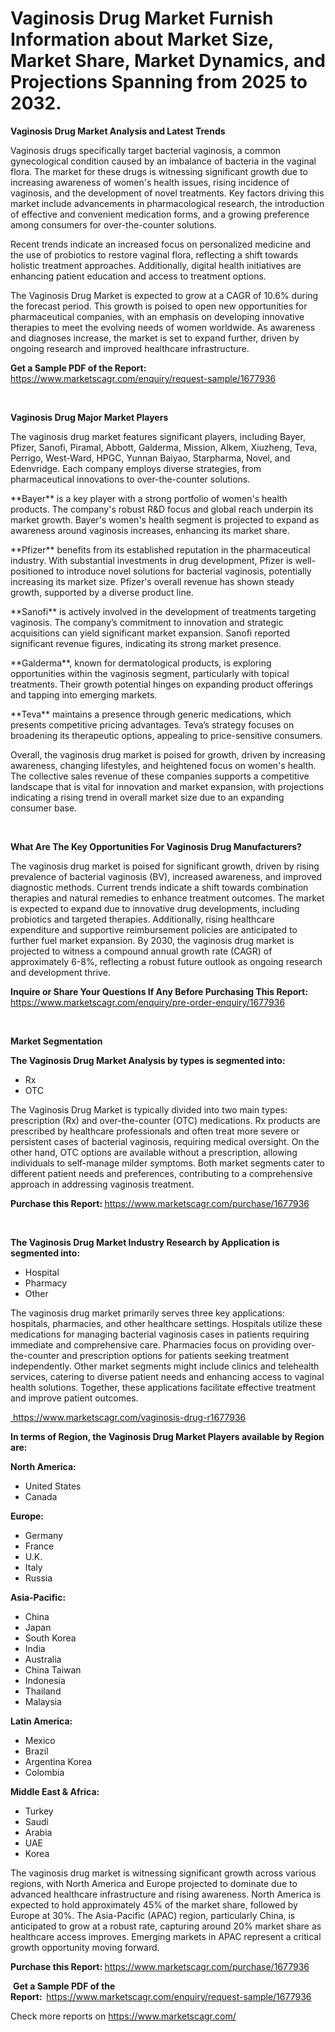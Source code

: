 <p><h1>Vaginosis Drug Market Furnish Information about Market Size, Market Share, Market Dynamics, and Projections Spanning from 2025 to 2032.</h1></p><p><strong>Vaginosis Drug Market Analysis and Latest Trends</strong></p>
<p><p>Vaginosis drugs specifically target bacterial vaginosis, a common gynecological condition caused by an imbalance of bacteria in the vaginal flora. The market for these drugs is witnessing significant growth due to increasing awareness of women's health issues, rising incidence of vaginosis, and the development of novel treatments. Key factors driving this market include advancements in pharmacological research, the introduction of effective and convenient medication forms, and a growing preference among consumers for over-the-counter solutions.</p><p>Recent trends indicate an increased focus on personalized medicine and the use of probiotics to restore vaginal flora, reflecting a shift towards holistic treatment approaches. Additionally, digital health initiatives are enhancing patient education and access to treatment options. </p><p>The Vaginosis Drug Market is expected to grow at a CAGR of 10.6% during the forecast period. This growth is poised to open new opportunities for pharmaceutical companies, with an emphasis on developing innovative therapies to meet the evolving needs of women worldwide. As awareness and diagnoses increase, the market is set to expand further, driven by ongoing research and improved healthcare infrastructure.</p></p>
<p><strong>Get a Sample PDF of the Report:&nbsp;</strong> <a href="https://www.marketscagr.com/enquiry/request-sample/1677936?utm_campaign=3528&utm_medium=2&utm_source=Github&utm_content=ia&utm_term=25032025&utm_id=vaginosis-drug">https://www.marketscagr.com/enquiry/request-sample/1677936</a></p>
<p>&nbsp;</p>
<p><strong>Vaginosis Drug Major Market Players</strong></p>
<p><p>The vaginosis drug market features significant players, including Bayer, Pfizer, Sanofi, Piramal, Abbott, Galderma, Mission, Alkem, Xiuzheng, Teva, Perrigo, West-Ward, HPGC, Yunnan Baiyao, Starpharma, Novel, and Edenvridge. Each company employs diverse strategies, from pharmaceutical innovations to over-the-counter solutions.</p><p>**Bayer** is a key player with a strong portfolio of women's health products. The company's robust R&D focus and global reach underpin its market growth. Bayer's women's health segment is projected to expand as awareness around vaginosis increases, enhancing its market share.</p><p>**Pfizer** benefits from its established reputation in the pharmaceutical industry. With substantial investments in drug development, Pfizer is well-positioned to introduce novel solutions for bacterial vaginosis, potentially increasing its market size. Pfizer's overall revenue has shown steady growth, supported by a diverse product line.</p><p>**Sanofi** is actively involved in the development of treatments targeting vaginosis. The company’s commitment to innovation and strategic acquisitions can yield significant market expansion. Sanofi reported significant revenue figures, indicating its strong market presence.</p><p>**Galderma**, known for dermatological products, is exploring opportunities within the vaginosis segment, particularly with topical treatments. Their growth potential hinges on expanding product offerings and tapping into emerging markets.</p><p>**Teva** maintains a presence through generic medications, which presents competitive pricing advantages. Teva’s strategy focuses on broadening its therapeutic options, appealing to price-sensitive consumers. </p><p>Overall, the vaginosis drug market is poised for growth, driven by increasing awareness, changing lifestyles, and heightened focus on women's health. The collective sales revenue of these companies supports a competitive landscape that is vital for innovation and market expansion, with projections indicating a rising trend in overall market size due to an expanding consumer base.</p></p>
<p>&nbsp;</p>
<p><strong>What Are The Key Opportunities For Vaginosis Drug Manufacturers?</strong></p>
<p><p>The vaginosis drug market is poised for significant growth, driven by rising prevalence of bacterial vaginosis (BV), increased awareness, and improved diagnostic methods. Current trends indicate a shift towards combination therapies and natural remedies to enhance treatment outcomes. The market is expected to expand due to innovative drug developments, including probiotics and targeted therapies. Additionally, rising healthcare expenditure and supportive reimbursement policies are anticipated to further fuel market expansion. By 2030, the vaginosis drug market is projected to witness a compound annual growth rate (CAGR) of approximately 6-8%, reflecting a robust future outlook as ongoing research and development thrive.</p></p>
<p><strong>Inquire or Share Your Questions If Any Before Purchasing This Report:</strong> <a href="https://www.marketscagr.com/enquiry/pre-order-enquiry/1677936?utm_campaign=3528&utm_medium=2&utm_source=Github&utm_content=ia&utm_term=25032025&utm_id=vaginosis-drug">https://www.marketscagr.com/enquiry/pre-order-enquiry/1677936</a></p>
<p>&nbsp;</p>
<p><strong>Market Segmentation</strong></p>
<p><strong>The Vaginosis Drug Market Analysis by types is segmented into:</strong></p>
<p><ul><li>Rx</li><li>OTC</li></ul></p>
<p><p>The Vaginosis Drug Market is typically divided into two main types: prescription (Rx) and over-the-counter (OTC) medications. Rx products are prescribed by healthcare professionals and often treat more severe or persistent cases of bacterial vaginosis, requiring medical oversight. On the other hand, OTC options are available without a prescription, allowing individuals to self-manage milder symptoms. Both market segments cater to different patient needs and preferences, contributing to a comprehensive approach in addressing vaginosis treatment.</p></p>
<p><strong>Purchase this Report:&nbsp;</strong><a href="https://www.marketscagr.com/purchase/1677936?utm_campaign=3528&utm_medium=2&utm_source=Github&utm_content=ia&utm_term=25032025&utm_id=vaginosis-drug">https://www.marketscagr.com/purchase/1677936</a></p>
<p>&nbsp;</p>
<p><strong>The Vaginosis Drug Market Industry Research by Application is segmented into:</strong></p>
<p><ul><li>Hospital</li><li>Pharmacy</li><li>Other</li></ul></p>
<p><p>The vaginosis drug market primarily serves three key applications: hospitals, pharmacies, and other healthcare settings. Hospitals utilize these medications for managing bacterial vaginosis cases in patients requiring immediate and comprehensive care. Pharmacies focus on providing over-the-counter and prescription options for patients seeking treatment independently. Other market segments might include clinics and telehealth services, catering to diverse patient needs and enhancing access to vaginal health solutions. Together, these applications facilitate effective treatment and improve patient outcomes.</p></p>
<p><a href="https://www.marketscagr.com/vaginosis-drug-r1677936?utm_campaign=3528&utm_medium=2&utm_source=Github&utm_content=ia&utm_term=25032025&utm_id=vaginosis-drug">&nbsp;https://www.marketscagr.com/vaginosis-drug-r1677936</a></p>
<p><strong>In terms of Region, the Vaginosis Drug Market Players available by Region are:</strong></p>
<p>
    <p> <strong> North America: </strong>
        <ul>
            <li>United States</li>
            <li>Canada</li>
        </ul>
        </p> 
    <p> <strong> Europe: </strong>
        <ul>
            <li>Germany</li>
            <li>France</li>
            <li>U.K.</li>
            <li>Italy</li>
            <li>Russia</li>
        </ul>
        </p> 
    <p> <strong> Asia-Pacific: </strong>
        <ul>
            <li>China</li>
            <li>Japan</li>
            <li>South Korea</li>
            <li>India</li>
            <li>Australia</li>
            <li>China Taiwan</li>
            <li>Indonesia</li>
            <li>Thailand</li>
            <li>Malaysia</li>
        </ul>
        </p> 
    <p> <strong> Latin America: </strong>
        <ul>
            <li>Mexico</li>
            <li>Brazil</li>
            <li>Argentina Korea</li>
            <li>Colombia</li>
        </ul>
        </p> 
    <p> <strong> Middle East & Africa: </strong>
        <ul>
            <li>Turkey</li>
            <li>Saudi</li>
            <li>Arabia</li>
            <li>UAE</li>
            <li>Korea</li>
        </ul>
    </p>
    </p>
<p><p>The vaginosis drug market is witnessing significant growth across various regions, with North America and Europe projected to dominate due to advanced healthcare infrastructure and rising awareness. North America is expected to hold approximately 45% of the market share, followed by Europe at 30%. The Asia-Pacific (APAC) region, particularly China, is anticipated to grow at a robust rate, capturing around 20% market share as healthcare access improves. Emerging markets in APAC represent a critical growth opportunity moving forward.</p></p>
<p><strong>Purchase this Report: </strong><a href="https://www.marketscagr.com/purchase/1677936?utm_campaign=3528&utm_medium=2&utm_source=Github&utm_content=ia&utm_term=25032025&utm_id=vaginosis-drug">https://www.marketscagr.com/purchase/1677936</a></p>
<p>&nbsp;<strong>Get a Sample PDF of the Report:&nbsp;&nbsp;</strong><a href="https://www.marketscagr.com/enquiry/request-sample/1677936?utm_campaign=3528&utm_medium=2&utm_source=Github&utm_content=ia&utm_term=25032025&utm_id=vaginosis-drug">https://www.marketscagr.com/enquiry/request-sample/1677936</a></p>
<p><strong></strong></p>
<p>Check more reports on <a href="https://www.marketscagr.com/?utm_campaign=3528&utm_medium=2&utm_source=Github&utm_content=ia&utm_term=25032025&utm_id=vaginosis-drug">https://www.marketscagr.com/</a></p>